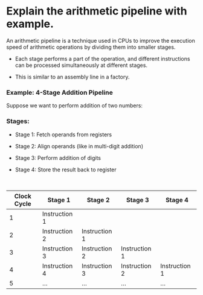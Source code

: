 # Explain the arithmetic pipeline with example.

An arithmetic pipeline is a technique used in CPUs to improve the execution speed of arithmetic operations by dividing them into smaller stages.

* Each stage performs a part of the operation, and different instructions can be processed simultaneously at different stages.

* This is similar to an assembly line in a factory.

### Example: 4-Stage Addition Pipeline

Suppose we want to perform addition of two numbers:

### Stages:

* Stage 1: Fetch operands from registers

* Stage 2: Align operands (like in multi-digit addition)

* Stage 3: Perform addition of digits

* Stage 4: Store the result back to register

<br>

| Clock Cycle | Stage 1       | Stage 2       | Stage 3       | Stage 4       |
| ----------- | ------------- | ------------- | ------------- | ------------- |
| 1           | Instruction 1 |               |               |               |
| 2           | Instruction 2 | Instruction 1 |               |               |
| 3           | Instruction 3 | Instruction 2 | Instruction 1 |               |
| 4           | Instruction 4 | Instruction 3 | Instruction 2 | Instruction 1 |
| 5           | …             | …             | …             | …             |
